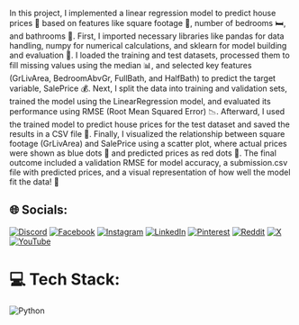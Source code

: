 In this project, I implemented a linear regression model to predict house prices 🏡 based on features like square footage 📐, number of bedrooms 🛏️, and bathrooms 🚿. First, I imported necessary libraries like pandas for data handling, numpy for numerical calculations, and sklearn for model building and evaluation 🔧. I loaded the training and test datasets, processed them to fill missing values using the median 📊, and selected key features (GrLivArea, BedroomAbvGr, FullBath, and HalfBath) to predict the target variable, SalePrice 💰. Next, I split the data into training and validation sets, trained the model using the LinearRegression model, and evaluated its performance using RMSE (Root Mean Squared Error) 📉. Afterward, I used the trained model to predict house prices for the test dataset and saved the results in a CSV file 📄. Finally, I visualized the relationship between square footage (GrLivArea) and SalePrice using a scatter plot, where actual prices were shown as blue dots 🔵 and predicted prices as red dots 🔴. The final outcome included a validation RMSE for model accuracy, a submission.csv file with predicted prices, and a visual representation of how well the model fit the data! 🎉

## 🌐 Socials:
[![Discord](https://img.shields.io/badge/Discord-%237289DA.svg?logo=discord&logoColor=white)](https://discord.gg/discord.gg/AMf8cmQUJs) 
[![Facebook](https://img.shields.io/badge/Facebook-%231877F2.svg?logo=Facebook&logoColor=white)](https://www.facebook.com/tapabrata.bakuli.37) 
[![Instagram](https://img.shields.io/badge/Instagram-%23E4405F.svg?logo=Instagram&logoColor=white)](https://instagram.com/beast.vengeance99) 
[![LinkedIn](https://img.shields.io/badge/LinkedIn-%230077B5.svg?logo=linkedin&logoColor=white)](https://linkedin.com/in/TapabrataBakuli) 
[![Pinterest](https://img.shields.io/badge/Pinterest-%23E60023.svg?logo=Pinterest&logoColor=white)](https://pinterest.com/bakuli3600) 
[![Reddit](https://img.shields.io/badge/Reddit-%23FF4500.svg?logo=Reddit&logoColor=white)](https://reddit.com/user/u/Funny_Following6652) 
[![X](https://img.shields.io/badge/X-black.svg?logo=X&logoColor=white)](https://x.com/beast4675) 
[![YouTube](https://img.shields.io/badge/YouTube-%23FF0000.svg?logo=YouTube&logoColor=white)](https://www.youtube.com/@BeastVengeanceRSL)

# 💻 Tech Stack:
![Python](https://img.shields.io/badge/python-3670A0?style=for-the-badge&logo=python&logoColor=ffdd54)
